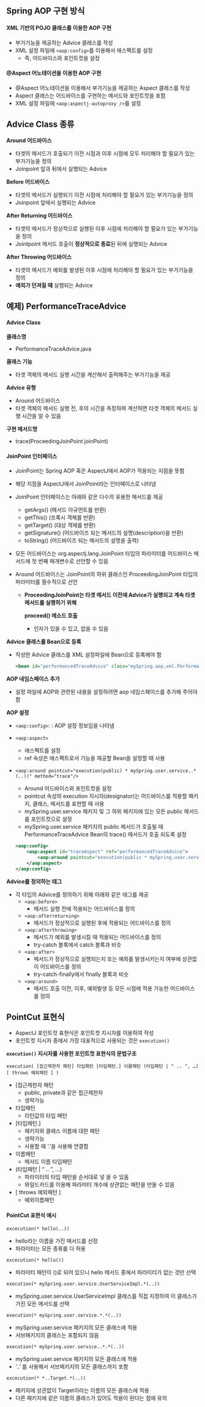 ## Spring AOP 구현 방식

#### **XML 기반의 POJO 클래스를 이용한 AOP 구현**

- 부가기능을 제공하는 Advice 클래스를 작성
- XML 설정 파일에 `<aop:config>`를 이용해서 애스펙트를 설정
  - 즉, 어드바이스와 포인트컷을 설정



#### **@Aspect 어노테이션을 이용한 AOP 구현**

- @Aspect 어노테이션을 이용해서 부가기능을 제공하는 Aspect 클래스를 작성
- Aspect 클래스는 어드바이스를 구현하는 메서드와 포인트컷을 포함
- XML 설정 파일에 `<aop:aspectj-autoproxy />`를 설정



## Advice Class 종류

**Around 어드바이스**

- 타겟의 메서드가 호출되기 이전 시점과 이후 시점에 모두 처리해야 할 필요가 있는 부가기능을 정의
- Joinpoint 앞과 뒤에서 실행되는 Advice



**Before 어드바이스**

- 타겟의 메서드가 실행되기 이전 시점에 처리해야 할 필요가 있는 부가기능을 정의
- Joinpoint 앞에서 실행되는 Advice



**After Returning 어드바이스**

- 타겟의 메서드가 정상적으로 실행된 이후 시점에 처리해야 할 필요가 있는 부가기능을 정의
- Jointpoint 메서드 호출이 **정상적으로 종료**된 뒤에 실행되는 Advice



**After Throwing 어드바이스**

- 타겟의 메서드가 예외를 발생된 이후 시점에 처리해야 할 필요가 있는 부가기능을 정의
- **예외가 던져질 때** 실행되는 Advice



## 예제) PerformanceTraceAdvice

#### Advice Class

**클래스명**

- PerformanceTraceAdvice.java

**클래스 기능**

- 타겟 객체의 메서드 실행 시간을 계산해서 출력해주는 부가기능을 제공

**Advice 유형**

- Around 어드바이스
- 타겟 객체의 메서드 실행 전, 후의 시간을 측정하여 계산하면 타겟 객체의 메서드 실행 시간을 알 수 있음

**구현 메서드명**

- trace(ProceedingJoinPoint joinPoint)



#### JoinPoint 인터페이스

- JoinPoint는 Spring AOP 혹은 AspectJ에서 AOP가 적용되는 지점을 뜻함

- 해당 지점을 AspectJ에서 JoinPoint라는 인터페이스로 나타냄

- JoinPoint 인터페이스는 아래와 같은 다수의 유용한 메서드를 제공

  - getArgs() (메서드 아규먼트를 반환)
  - getThis() (프록시 객체를 반환)
  - getTarget() (대상 객체를 반환)
  - getSignature() (어드바이즈 되는 메서드의 설명(description)을 반환)
  - toString() (어드바이즈 되는 메서드의 설명을 출력)

- 모든 어드바이스는 org.aspectj.lang.JoinPoint 타입의 파라미터를 어드바이스 메서드에 첫 번째 매개변수로 선언할 수 있음

- Around 어드바이스는 JoinPoint의 하위 클래스인 ProceedingJoinPoint 타입의 파라미터를 필수적으로 선언

  - **ProceedingJoinPoint는 타겟 메서드 이전에 Advice가 실행되고 계속 타겟 메서드를 실행하기 위해**

    **proceed() 메소드 호출**

    - 인자가 있을 수 있고, 없을 수 있음



**Advice 클래스를 Bean으로 등록**

- 작성한 Advice 클래스를 XML 설정파일에 Bean으로 등록해야 함

  ```xml
  <bean id="performancedTraceAdvice" class="mySpring.aop.xml.PerformanceTraceAdvice"></bean>
  ```



**AOP 네임스페이스 추가**

- 설정 파일에 AOP와 관련된 내용을 설정하려면 aop 네임스페이스를 추가해 주어야 함



**AOP 설정**

- `<aop:config>`: : AOP 설정 정보임을 나타냄

- `<aop:aspect>`

  - 애스펙트를 설정
  - ref 속성은 애스팩트로서 기능을 제공할 Bean을 설정할 때 사용

- `<aop:around pointcut="execution(public) * mySpring.user.service..*(..))" method="trace"/>`

  - Around 어드바이스와 포인트컷을 설정
  - pointcut 속성의 execution 지시자(designator)는 어드바이스를 적용할 패키지, 클래스, 메서드를 표현할 때 사용
  - mySpring.user.service 패키지 및 그 하위 패키지에 있는 모든 public 메서드를 포인트컷으로 설정
  - mySpring.user.service 패키지의 public 메서드가 호출될 때 PerformanceTraceAdvice Bean의 trace() 메서드가 호출 되도록 설정

  ```xml
  <aop:config>
      <aop:aspect id="traceAspect" ref="performancedTraceAdvice">
          <aop:around pointcut="execution(public * mySpring.user.service..*(..))" method="trace"/>
      </aop:aspect>
  </aop:config>
  ```



**Advice를 정의하는 태그**

- 각 타입의 Advice를 정의하기 위해 아래와 같은 태그를 제공
  - `<aop:before>`
    - 메서드 실행 전에 적용되는 어드바이스를 정의
  - `<aop:afterreturning>`
    - 메서드가 정상적으로 실행된 후에 적용되는 어드바이스를 정의
  - `<aop:afterthrowing>`
    - 메서드가 예외를 발생시킬 때 적용되는 어드바이스를 정의
    - try-catch 블록에서 catch 블록과 비슷
  - `<aop:after>`
    - 메서드가 정상적으로 실행되는지 또는 예외를 발생시키는지 여부에 상관없이 어드바이스를 정의
    - try-catch-finally에서 finally 블록과 비슷
  - `<aop:around>`
    - 메서드 호출 이전, 이후, 예외발생 등 모든 시점에 적용 가능한 어드바이스를 정의



## PointCut 표현식

- AspectJ 포인트컷 표현식은 포인트컷 지시자를 이용하여 작성
- 포인트컷 지시자 중에서 가장 대표적으로 사용되는 것은 `execution()`



**`execution()` 지시자를 사용한 포인트컷 표현식의 문법구조**

```
execution( [접근제한자 패턴] 타입패턴 [타입패턴.] 이름패턴 (타입패턴 | " .. ", …) [ throws 예외패턴 ] )
```

- [접근제한자 패턴
  - public, private과 같은 접근제한자
  - 생략가능
- 타입패턴
  - 리턴값의 타입 패턴
- [타입패턴.]
  - 패키지와 클래스 이름에 대한 패턴
  - 생략가능
  - 사용할 때 ‘.’을 사용해 연결함
- 이름패턴
  - 메서드 이름 타입패턴
- (타입패턴 | “ .. ”, …)
  - 파라미터의 타입 패턴을 순서대로 넣 을 수 있음
  - 와일드카드를 이용해 파라미터 개수에 상관없는 패턴을 만들 수 있음
- [ throws 예외패턴 ]
  - 예외이름패턴



#### PointCut 표현식 예시

```
excecution(* hello(..))
```

- hello라는 이름을 가진 메서드를 선정
- 파라미터는 모든 종류를 다 허용



```
excecution(* hello())
```

- 파라미터 패턴이 ()로 되어 있으니 hello 메서드 중에서 파라미터가 없는 것만 선택



```
execution(* mySpring.user.service.UserServiceImpl.*(..))
```

- mySpring.user.service.UserServiceImpl 클래스를 직접 지정하여 이 클래스가 가진 모든 메서드를 선택



```
execution(* mySpring.user.service.*.*(..))
```

- mySpring.user.service 패키지의 모든 클래스에 적용
- 서브패키지의 클래스는 포함되지 않음



```
execution(* mySpring.user.service..*.*(..))
```

- mySpring.user.service 패키지의 모든 클래스에 적용
- ‘..’ 를 사용해서 서브패키지의 모든 클래스까지 포함



```
excecution(* *..Target.*(..))
```

- 패키지에 상관없이 Target이라는 이름의 모든 클래스에 적용
- 다른 패키지에 같은 이름의 클래스가 있어도 적용이 된다는 점에 유의